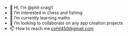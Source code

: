 - 👋 Hi, I’m @phil-craig1
- 👀 I’m interested in chess and fishing
- 🌱 I’m currently learning maths
- 💞️ I’m looking to collaborate on any app creation projects
- 📫 How to reach me cphil450@gmail.com

<!---
phil-craig1/phil-craig1 is a ✨ special ✨ repository because its `README.md` (this file) appears on your GitHub profile.
You can click the Preview link to take a look at your changes.
--->
